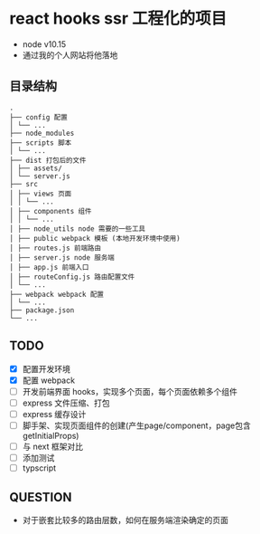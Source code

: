 # react hooks ssr 工程化的项目

- node v10.15
- 通过我的个人网站将他落地

## 目录结构

```
.
├── config 配置
│ └── ...
├── node_modules
├── scripts 脚本
│ └── ...
├── dist 打包后的文件
│ ├── assets/
│ └── server.js
├── src
│ ├── views 页面
│ │ └── ...
│ ├── components 组件
│ │ └── ...
│ ├── node_utils node 需要的一些工具
│ ├── public webpack 模板 (本地开发环境中使用)
│ ├── routes.js 前端路由
│ ├── server.js node 服务端
│ ├── app.js 前端入口
│ ├── routeConfig.js 路由配置文件
│ └── ...
├── webpack webpack 配置
│ └── ...
├── package.json
└── ...
```

## TODO

- [x] 配置开发环境
- [x] 配置 webpack
- [ ] 开发前端界面 hooks，实现多个页面，每个页面依赖多个组件
- [ ] express 文件压缩、打包
- [ ] express 缓存设计
- [ ] 脚手架、实现页面组件的创建(产生page/component，page包含getInitialProps)
- [ ] 与 next 框架对比
- [ ] 添加测试
- [ ] typscript

## QUESTION

- 对于嵌套比较多的路由层数，如何在服务端渲染确定的页面